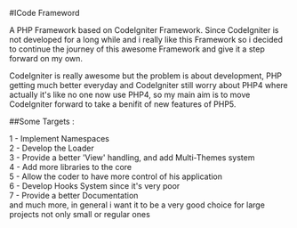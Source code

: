 #ICode Frameword

A PHP Framework based on CodeIgniter Framework. Since CodeIgniter is not developed for a long while and i really like this Framework so i decided to continue the journey of this awesome Framework and give it a step forward on my own.

CodeIgniter is really awesome but the problem is about development, PHP getting much better everyday and CodeIgniter still worry about PHP4 where actually it's like no one now use PHP4, so my main aim is to move CodeIgniter forward to take a benifit of new features of PHP5.

##Some Targets :

1 - Implement Namespaces <br />
2 - Develop the Loader <br />
3 - Provide a better 'View' handling, and add Multi-Themes system <br />
4 - Add more libraries to the core <br />
5 - Allow the coder to have more control of his application <br />
6 - Develop Hooks System since it's very poor <br />
7 - Provide a better Documentation <br />
and much more, in general i want it to be a very good choice for large projects not only small or regular ones
